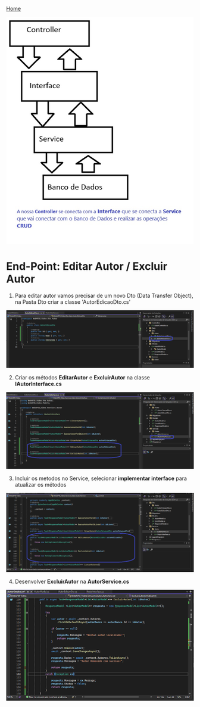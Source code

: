 <div> 
<p><a href="https://github.com/JosiTubaroski/WEB-API-com-.NET-8-e-SQL-Server">Home</a></p>
</div> 

<img src="https://github.com/JosiTubaroski/Controllers_Services/blob/main/img/01_Fx_Controller_Interface_Service_2.jpg"/>

# End-Point: Editar Autor / Excluir Autor

1. Para editar autor vamos precisar de um novo Dto (Data Transfer Object), na Pasta Dto criar a classe 'AutorEdicaoDto.cs'

<img src="https://github.com/JosiTubaroski/.NET8_Atualizar_Autor/blob/main/img/08_AutorEdicaoDto.png"/>

2. Criar os métodos <b>EditarAutor</b> e <b>ExcluirAutor</b> na classe <b>IAutorInterface.cs</b>

<img src="https://github.com/JosiTubaroski/.NET8_Atualizar_Autor/blob/main/img/09_Metodos_Interface.png"/>

3. Incluir os metodos no Service, selecionar <b>implementar interface</b> para atualizar os métodos

<img src="https://github.com/JosiTubaroski/.NET8_Atualizar_Autor/blob/main/img/10_Editar_Excluir_Autor_Service.png"/>

4. Desenvolver <b>ExcluirAutor</b> na <b>AutorService.cs</b>

<img src="https://github.com/JosiTubaroski/.NET8_Atualizar_Autor/blob/main/img/11_Metodo_ExcluirAutor_Service.png"/>

